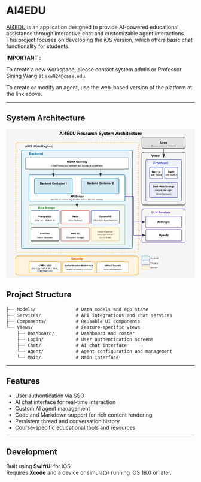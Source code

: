 
# AI4EDU

[AI4EDU](https://dashboard.ai4edu.io/) is an application designed to provide AI-powered educational assistance through interactive chat and customizable agent interactions. This project focuses on developing the iOS version, which offers basic chat functionality for students.

**IMPORTANT :**

To create a new workspace, please contact system admin or Professor Sining Wang at `sxw924@case.edu`.

To create or modify an agent, use the web-based version of the platform at the link above.

---
## System Architecture
![System Architecture](arch.png)


## Project Structure

```
├── Models/               # Data models and app state
├── Services/             # API integrations and chat services
├── Components/           # Reusable UI components
└── Views/                # Feature-specific views
    ├── Dashboard/        # Dashboard and roster
    ├── Login/            # User authentication screens
    ├── Chat/             # AI chat interface
    └── Agent/            # Agent configuration and management
    └── Main/             # Main interface
```

---

## Features

- User authentication via SSO
- AI chat interface for real-time interaction
- Custom AI agent management
- Code and Markdown support for rich content rendering
- Persistent thread and conversation history
- Course-specific educational tools and resources

---

## Development

Built using **SwiftUI** for iOS.  
Requires **Xcode** and a device or simulator running iOS 18.0 or later.

